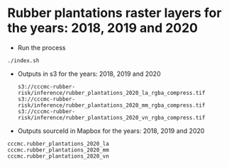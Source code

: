 # Rubber plantations raster layers for the years: 2018, 2019 and 2020 

-  Run the process 

```
./index.sh
```

-  Outputs in s3 for the years: 2018, 2019 and 2020 

    ```
    s3://cccmc-rubber-risk/inference/rubber_plantations_2020_la_rgba_compress.tif
    s3://cccmc-rubber-risk/inference/rubber_plantations_2020_mm_rgba_compress.tif
    s3://cccmc-rubber-risk/inference/rubber_plantations_2020_vn_rgba_compress.tif

    ```

- Outputs sourceId in Mapbox for the years: 2018, 2019 and 2020

```
cccmc.rubber_plantations_2020_la
cccmc.rubber_plantations_2020_mm
cccmc.rubber_plantations_2020_vn
```

